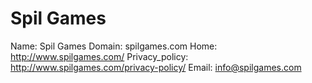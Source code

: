
# Spil Games

Name: Spil Games
Domain: spilgames.com
Home: http://www.spilgames.com/
Privacy_policy: http://www.spilgames.com/privacy-policy/
Email: info@spilgames.com
